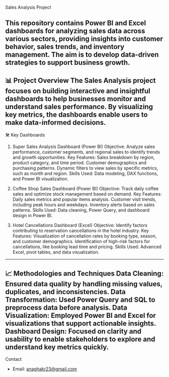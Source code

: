 Sales Analysis Project

This repository contains Power BI and Excel dashboards for analyzing sales data across various sectors, providing insights into customer behavior, sales trends, and inventory management. The aim is to develop data-driven strategies to support business growth.
------------------------------------------------------------------------------------------------------------------------------------------------------------
📊 Project Overview
The Sales Analysis project focuses on building interactive and insightful dashboards to help businesses monitor and understand sales performance. By visualizing key metrics, the dashboards enable users to make data-informed decisions.
-------------------------------------------------------------------------------------------------------------------------------------------------------------
🛠️ Key Dashboards
1. Super Sales Analysis Dashboard (Power BI)
Objective: Analyze sales performance, customer segments, and regional sales to identify trends and growth opportunities.
Key Features:
Sales breakdown by region, product category, and time period.
Customer demographics and purchasing patterns.
Dynamic filters to view sales by specific metrics, such as month and region.
Skills Used: Data modeling, DAX functions, and Power BI visualization.

2. Coffee Shop Sales Dashboard (Power BI)
Objective: Track daily coffee sales and optimize stock management based on demand.
Key Features:
Daily sales metrics and popular items analysis.
Customer visit trends, including peak hours and weekdays.
Inventory alerts based on sales patterns.
Skills Used: Data cleaning, Power Query, and dashboard design in Power BI.

3. Hotel Cancellations Dashboard (Excel)
Objective: Identify factors contributing to reservation cancellations in the hotel industry.
Key Features:
Visualization of cancellation rates by booking type, season, and customer demographics.
Identification of high-risk factors for cancellations, like booking lead time and pricing.
Skills Used: Advanced Excel, pivot tables, and data visualization.
-----------------------------------------------------------------------------------------------------------------------------------------------------------------
📈 Methodologies and Techniques
Data Cleaning: Ensured data quality by handling missing values, duplicates, and inconsistencies.
Data Transformation: Used Power Query and SQL to preprocess data before analysis.
Data Visualization: Employed Power BI and Excel for visualizations that support actionable insights.
Dashboard Design: Focused on clarity and usability to enable stakeholders to explore and understand key metrics quickly.
------------------------------------------------------------------------------------------------------------------------------------------------------------------
Contact
- Email: anaghakr23@gmail.com

